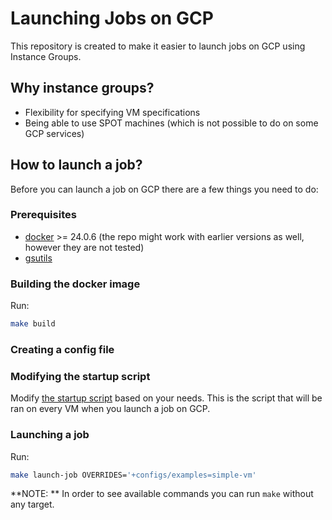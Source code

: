 # Launching Jobs on GCP

This repository is created to make it easier to launch jobs on GCP using Instance Groups.

## Why instance groups?

- Flexibility for specifying VM specifications
- Being able to use SPOT machines (which is not possible to do on some GCP services)

## How to launch a job?

Before you can launch a job on GCP there are a few things you need to do:

### Prerequisites

- [docker](https://docs.docker.com/engine/install/) >= 24.0.6 (the repo might work with earlier versions as well, however they are not tested)
- [gsutils](https://cloud.google.com/storage/docs/gsutil_install)

### Building the docker image

Run:

```sh
make build
```

### Creating a config file

### Modifying the startup script

Modify [the startup script](./scripts/task_runner_startup_script.sh) based on your needs. This is the script that will be ran on every VM when you launch a job on GCP.

### Launching a job

Run:

```sh
make launch-job OVERRIDES='+configs/examples=simple-vm'
```

**NOTE: ** In order to see available commands you can run `make` without any target.
